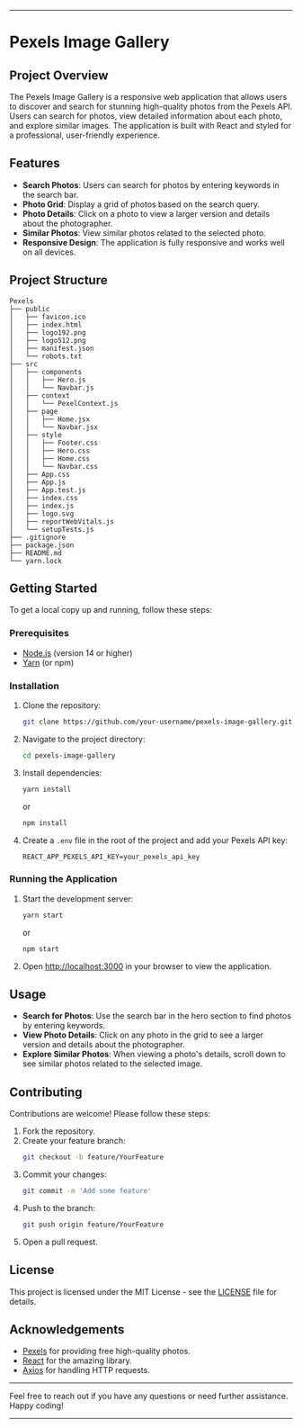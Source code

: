 
---

# Pexels Image Gallery

## Project Overview

The Pexels Image Gallery is a responsive web application that allows users to discover and search for stunning high-quality photos from the Pexels API. Users can search for photos, view detailed information about each photo, and explore similar images. The application is built with React and styled for a professional, user-friendly experience.

## Features

- **Search Photos**: Users can search for photos by entering keywords in the search bar.
- **Photo Grid**: Display a grid of photos based on the search query.
- **Photo Details**: Click on a photo to view a larger version and details about the photographer.
- **Similar Photos**: View similar photos related to the selected photo.
- **Responsive Design**: The application is fully responsive and works well on all devices.

## Project Structure

```
Pexels
├── public
│   ├── favicon.ico
│   ├── index.html
│   ├── logo192.png
│   ├── logo512.png
│   ├── manifest.json
│   └── robots.txt
├── src
│   ├── components
│   │   ├── Hero.js
│   │   └── Navbar.js
│   ├── context
│   │   └── PexelContext.js
│   ├── page
│   │   ├── Home.jsx
│   │   └── Navbar.jsx
│   ├── style
│   │   ├── Footer.css
│   │   ├── Hero.css
│   │   ├── Home.css
│   │   └── Navbar.css
│   ├── App.css
│   ├── App.js
│   ├── App.test.js
│   ├── index.css
│   ├── index.js
│   ├── logo.svg
│   ├── reportWebVitals.js
│   └── setupTests.js
├── .gitignore
├── package.json
├── README.md
└── yarn.lock
```

## Getting Started

To get a local copy up and running, follow these steps:

### Prerequisites

- [Node.js](https://nodejs.org/) (version 14 or higher)
- [Yarn](https://classic.yarnpkg.com/en/docs/install) (or npm)

### Installation

1. Clone the repository:
   ```bash
   git clone https://github.com/your-username/pexels-image-gallery.git
   ```

2. Navigate to the project directory:
   ```bash
   cd pexels-image-gallery
   ```

3. Install dependencies:
   ```bash
   yarn install
   ```
   or
   ```bash
   npm install
   ```

4. Create a `.env` file in the root of the project and add your Pexels API key:
   ```
   REACT_APP_PEXELS_API_KEY=your_pexels_api_key
   ```

### Running the Application

1. Start the development server:
   ```bash
   yarn start
   ```
   or
   ```bash
   npm start
   ```

2. Open [http://localhost:3000](http://localhost:3000) in your browser to view the application.

## Usage

- **Search for Photos**: Use the search bar in the hero section to find photos by entering keywords.
- **View Photo Details**: Click on any photo in the grid to see a larger version and details about the photographer.
- **Explore Similar Photos**: When viewing a photo's details, scroll down to see similar photos related to the selected image.

## Contributing

Contributions are welcome! Please follow these steps:

1. Fork the repository.
2. Create your feature branch:
   ```bash
   git checkout -b feature/YourFeature
   ```
3. Commit your changes:
   ```bash
   git commit -m 'Add some feature'
   ```
4. Push to the branch:
   ```bash
   git push origin feature/YourFeature
   ```
5. Open a pull request.

## License

This project is licensed under the MIT License - see the [LICENSE](LICENSE) file for details.

## Acknowledgements

- [Pexels](https://www.pexels.com/) for providing free high-quality photos.
- [React](https://reactjs.org/) for the amazing library.
- [Axios](https://axios-http.com/) for handling HTTP requests.

---

Feel free to reach out if you have any questions or need further assistance. Happy coding!

---
